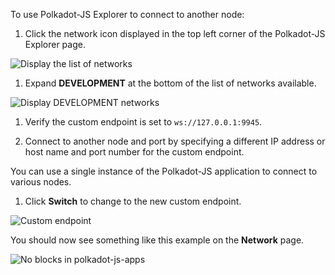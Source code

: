To use Polkadot-JS Explorer to connect to another node:

1. Click the network icon displayed in the top left corner of the Polkadot-JS Explorer page.

  ![Display the list of networks](../../../src/images/tutorials/05-private-network/private-network-top-left-network-icon.png)

1. Expand **DEVELOPMENT** at the bottom of the list of networks available.

  ![Display DEVELOPMENT networks](../../../src/images/tutorials/05-private-network/polkadot-list-networks.png)

1. Verify the custom endpoint is set to `ws://127.0.0.1:9945`.

1. Connect to another node and port by specifying a different IP address or host name and port number for the custom endpoint.
  
  You can use a single instance of the Polkadot-JS application to connect to various nodes. 

1. Click **Switch** to change to the new custom endpoint.

  ![Custom endpoint](../../../src/images/tutorials/05-private-network/private-network-custom-endpoint.png)

You should now see something like this example on the **Network** page.

![No blocks in polkadot-js-apps](../../../src/images/tutorials/05-private-network/private-network-no-blocks.png)
